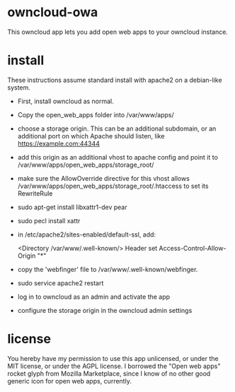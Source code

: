 # owncloud-owa

This owncloud app lets you add open web apps to your owncloud instance.

# install

These instructions assume standard install with apache2 on a debian-like system.

* First, install owncloud as normal. 
* Copy the open\_web\_apps folder into /var/www/apps/
* choose a storage origin. This can be an additional subdomain, or an additional port on which Apache should listen, like https://example.com:44344
* add this origin as an additional vhost to apache config and point it to /var/www/apps/open\_web\_apps/storage\_root/
* make sure the AllowOverride directive for this vhost allows /var/www/apps/open\_web\_apps/storage\_root/.htaccess to set its RewriteRule
* sudo apt-get install libxattr1-dev pear
* sudo pecl install xattr
* in /etc/apache2/sites-enabled/default-ssl, add:

    <Directory /var/www/.well-known/>
       Header set Access-Control-Allow-Origin "*"
    </Directory>

* copy the 'webfinger' file to /var/www/.well-known/webfinger.
* sudo service apache2 restart
* log in to owncloud as an admin and activate the app
* configure the storage origin in the owncloud admin settings

# license

You hereby have my permission to use this app unlicensed, or under the MIT license, or under the AGPL license. I borrowed the "Open web apps"
rocket glyph from Mozilla Marketplace, since I know of no other good generic icon for open web apps, currently.
